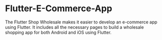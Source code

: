 # Flutter-E-Commerce-App
The Flutter Shop Wholesale makes it easier to develop an e-commerce app using Flutter. It includes all the necessary pages to build a wholesale shopping app for both Android and iOS using Flutter.
